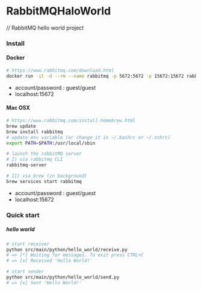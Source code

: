 # RabbitMQHaloWorld
// RabbitMQ hello world project


### Install

#### Docker
```bash
# https://www.rabbitmq.com/download.html
docker run -it -d --rm --name rabbitmq -p 5672:5672 -p 15672:15672 rabbitmq:3-management
```
- account/password : guest/guest
- localhost:15672


#### Mac OSX 
```bash
# https://www.rabbitmq.com/install-homebrew.html
brew update
brew install rabbitmq
# update env variable (or change it in ~/.bashrc or ~/.zshrc)
export PATH=$PATH:/usr/local/sbin

# launch the rabbitMQ server
# I) via rabbitmq CLI
rabbitmq-server

# II) via brew (in background)
brew services start rabbitmq
```
- account/password : guest/guest
- localhost:15672

### Quick start 

##### hello world
```bash
# start receiver
python src/main/python/hello_world/receive.py
# => [*] Waiting for messages. To exit press CTRL+C
# => [x] Received 'Hello World!'

# start sender
python src/main/python/hello_world/send.py
# => [x] Sent 'Hello World!'
```
